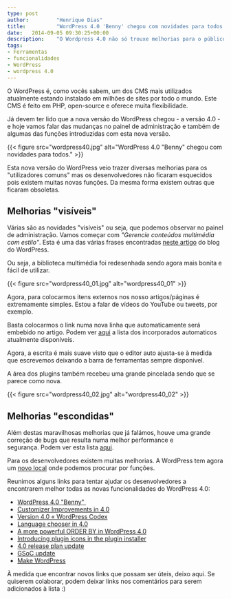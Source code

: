 ```yaml
---
type: post
author:         "Henrique Dias"
title:          "WordPress 4.0 'Benny' chegou com novidades para todos."
date:	2014-09-05 09:30:25+00:00
description:    "O Wordpress 4.0 não só trouxe melhorias para o público em geral, como para os desenvolvedores. Desde o mais simples bug à mais complexa ideia."
tags:
- Ferramentas
- funcionalidades
- WordPress
- wordpress 4.0
---
```


O WordPress é, como vocês sabem, um dos CMS mais utilizados atualmente estando instalado em milhões de sites por todo o mundo. Este CMS é feito em PHP, open-source e oferece muita flexibilidade.

Já devem ter lido que a nova versão do WordPress chegou - a versão 4.0 - e hoje vamos falar das mudanças no painel de administração e também de algumas das funções introduzidas com esta nova versão.

{{< figure src="wordpress40.jpg" alt="WordPress 4.0 \"Benny\" chegou com novidades para todos." >}}

Esta nova versão do WordPress veio trazer diversas melhorias para os "utilizadores comuns" mas os desenvolvedores não ficaram esquecidos pois existem muitas novas funções. Da mesma forma existem outras que ficaram obsoletas.


## Melhorias "visíveis"


Várias são as novidades "visíveis" ou seja, que podemos observar no painel de administração. Vamos começar com _"Gerencie conteúdos multimédia com estilo"_. Esta é uma das várias frases encontradas [neste artigo](http://wordpress.org/news/2014/09/benny/) do blog do WordPress.

Ou seja, a biblioteca multimédia foi redesenhada sendo agora mais bonita e fácil de utilizar.

{{< figure src="wordpress40_01.jpg" alt="wordpress40_01" >}}

Agora, para colocarmos itens externos nos nosso artigos/páginas é extremamente simples. Estou a falar de vídeos do YouTube ou tweets, por exemplo.

Basta colocarmos o link numa nova linha que automaticamente será embebido no artigo. Podem ver [aqui](http://codex.wordpress.org/pt-br:Incorporados) a lista dos incorporados automaticos atualmente disponíveis.

Agora, a escrita é mais suave visto que o editor auto ajusta-se à medida que escrevemos deixando a barra de ferramentas sempre disponível.

A área dos plugins também recebeu uma grande pincelada sendo que se parece como nova.

{{< figure src="wordpress40_02.jpg" alt="wordpress40_02" >}}

## Melhorias "escondidas"

Além destas maravilhosas melhorias que já falámos, houve uma grande correção de bugs que resulta numa melhor performance e segurança. Podem ver esta lista [aqui](http://codex.wordpress.org/Version_4.0).

Para os desenvolvedores existem muitas melhorias. A WordPress tem agora um [novo local](http://developer.wordpress.org/reference/) onde podemos procurar por funções.

Reunimos alguns links para tentar ajudar os desenvolvedores a encontrarem melhor todas as novas funcionalidades do WordPress 4.0:


  * [WordPress 4.0 "Benny" ](http://wordpress.org/news/2014/09/benny/)
  * [Customizer Improvements in 4.0](http://make.wordpress.org/core/2014/07/08/customizer-improvements-in-4-0/)
  * [Version 4.0 « WordPress Codex](http://codex.wordpress.org/Version_4.0)
  * [Language chooser in 4.0](http://make.wordpress.org/core/2014/09/05/language-chooser-in-4-0/)
  * [A more powerful ORDER BY in WordPress 4.0](http://make.wordpress.org/core/2014/08/29/a-more-powerful-order-by-in-wordpress-4-0/)
  * [Introducing plugin icons in the plugin installer](http://make.wordpress.org/core/2014/08/21/introducing-plugin-icons-in-the-plugin-installer/)
  * [4.0 release plan update](http://make.wordpress.org/core/2014/09/03/4-0-release-plan-update/)
  * [GSoC update](http://make.wordpress.org/core/2014/08/20/gsoc-update/)
  * [Make WordPress](http://make.wordpress.org/)

À medida que encontrar novos links que possam ser úteis, deixo aqui. Se quiserem colaborar, podem deixar links nos comentários para serem adicionados à lista :)
